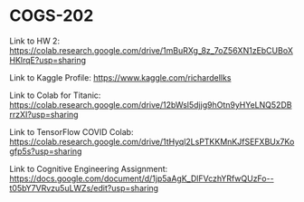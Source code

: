 # COGS-202

Link to HW 2: https://colab.research.google.com/drive/1mBuRXg_8z_7oZ56XN1zEbCUBoXHKlrqE?usp=sharing



Link to Kaggle Profile: https://www.kaggle.com/richardellks

Link to Colab for Titanic: https://colab.research.google.com/drive/12bWsl5djjg9hOtn9yHYeLNQ52DBrrzXI?usp=sharing

Link to TensorFlow COVID Colab: https://colab.research.google.com/drive/1tHyql2LsPTKKMnKJfSEFXBUx7Kogfp5s?usp=sharing

Link to Cognitive Engineering Assignment:
https://docs.google.com/document/d/1jp5aAgK_DlFVczhYRfwQUzFo--t05bY7VRvzu5uLWZs/edit?usp=sharing